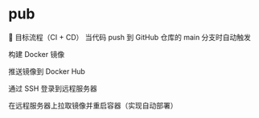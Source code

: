 # pub
🎯 目标流程（CI + CD）
当代码 push 到 GitHub 仓库的 main 分支时自动触发

构建 Docker 镜像

推送镜像到 Docker Hub

通过 SSH 登录到远程服务器

在远程服务器上拉取镜像并重启容器（实现自动部署）
